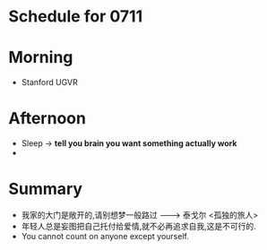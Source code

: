 # Schedule for 0711


# Morning
- Stanford UGVR

# Afternoon
- Sleep -> **tell you brain you want something actually work**
- 



# Summary
- 我家的大门是敞开的,请别想梦一般路过 ---> 泰戈尔 <孤独的旅人>
- 年轻人总是妄图把自己托付给爱情,就不必再追求自我,这是不可行的.
- You cannot count on anyone except yourself.


